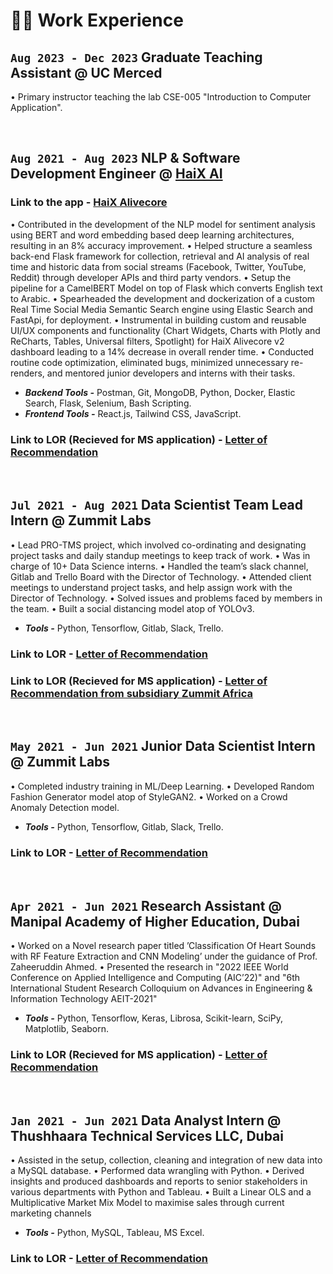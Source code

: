 # 👨‍💻 Work Experience

## `Aug 2023 - Dec 2023` **Graduate Teaching Assistant** @ UC Merced

• Primary instructor teaching the lab CSE-005 "Introduction to Computer Application".

&nbsp;
## `Aug 2021 - Aug 2023` **NLP & Software Development Engineer** @ [HaiX AI](https://haix.ai/)

### Link to the app - [HaiX Alivecore](https://haix.app)

• Contributed in the development of the NLP model for sentiment analysis using BERT and word embedding based deep learning architectures, resulting in an 8% accuracy improvement.
• Helped structure a seamless back-end Flask framework for collection, retrieval and AI analysis of real time and historic data from social streams (Facebook, Twitter, YouTube, Reddit) through developer APIs and third party vendors.
• Setup the pipeline for a CamelBERT Model on top of Flask which converts English text to Arabic.
• Spearheaded the development and dockerization of a custom Real Time Social Media Semantic Search engine using Elastic Search and FastApi, for deployment.
• Instrumental in building custom and reusable UI/UX components and functionality (Chart Widgets, Charts with Plotly and ReCharts, Tables, Universal filters, Spotlight) for HaiX Alivecore v2 dashboard leading to a 14% decrease in overall render time.
• Conducted routine code optimization, eliminated bugs, minimized unnecessary re-renders, and mentored junior developers and interns with their tasks.

- _**Backend Tools -**_ Postman, Git, MongoDB, Python, Docker, Elastic Search, Flask, Selenium, Bash Scripting.
- _**Frontend Tools -**_ React.js, Tailwind CSS, JavaScript.

### Link to LOR (Recieved for MS application) - [Letter of Recommendation](https://drive.google.com/file/d/1u5_cjxVqJSaGqFMZlKaACvHmbaGVRi5Y/view?usp=sharing)

&nbsp;

## `Jul 2021 - Aug 2021` **Data Scientist Team Lead Intern** @ Zummit Labs

• Lead PRO-TMS project, which involved co-ordinating and designating project tasks and daily standup meetings to keep track of work.
• Was in charge of 10+ Data Science interns.
• Handled the team’s slack channel, Gitlab and Trello Board with the Director of Technology.
• Attended client meetings to understand project tasks, and help assign work with the Director of Technology.
• Solved issues and problems faced by members in the team.
• Built a social distancing model atop of YOLOv3.

- _**Tools -**_ Python, Tensorflow, Gitlab, Slack, Trello.

### Link to LOR - [Letter of Recommendation](https://drive.google.com/file/d/1QLL-OGXdGdnHKOGOsHFIWmRgKC1ptqu-/view?usp=sharing)

### Link to LOR (Recieved for MS application) - [Letter of Recommendation from subsidiary Zummit Africa](https://drive.google.com/file/d/1KrmAMxNm4Fx3g7ShgKwjeHhZAsStkkct/view?usp=sharing)

&nbsp;

## `May 2021 - Jun 2021` **Junior Data Scientist Intern** @ Zummit Labs

• Completed industry training in ML/Deep Learning.
• Developed Random Fashion Generator model atop of StyleGAN2.
• Worked on a Crowd Anomaly Detection model.

- _**Tools -**_ Python, Tensorflow, Gitlab, Slack, Trello.

### Link to LOR - [Letter of Recommendation](https://drive.google.com/file/d/1LDkQWZuCFg5Q8vxBKvHKSLFCtyvtRINT/view?usp=sharing)

&nbsp;

## `Apr 2021 - Jun 2021` **Research Assistant** @ Manipal Academy of Higher Education, Dubai

• Worked on a Novel research paper titled ’Classification Of Heart Sounds with RF Feature Extraction and CNN Modeling’ under the guidance of Prof. Zaheeruddin Ahmed.
• Presented the research in "2022 IEEE World Conference on Applied Intelligence and Computing (AIC’22)" and "6th International Student Research Colloquium on Advances in Engineering & Information Technology AEIT-2021"

- _**Tools -**_ Python, Tensorflow, Keras, Librosa, Scikit-learn, SciPy, Matplotlib, Seaborn.

### Link to LOR (Recieved for MS application) - [Letter of Recommendation](https://drive.google.com/file/d/1y6EKfQnL3zR9Y3iUtJ2y6c8_Be72YcT4/view?usp=sharing)

&nbsp;

## `Jan 2021 - Jun 2021` **Data Analyst Intern** @ Thushhaara Technical Services LLC, Dubai

• Assisted in the setup, collection, cleaning and integration of new data into a MySQL database.
• Performed data wrangling with Python.
• Derived insights and produced dashboards and reports to senior stakeholders in various departments with Python and Tableau.
• Built a Linear OLS and a Multiplicative Market Mix Model to maximise sales through current marketing channels

- _**Tools -**_ Python, MySQL, Tableau, MS Excel.

### Link to LOR - [Letter of Recommendation](https://drive.google.com/file/d/1swsaG5QZ7Cz0OxjJB2PzdmP0v9K9NFMH/view?usp=sharing)

&nbsp;

&nbsp;
